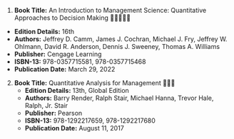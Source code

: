 1. **Book Title:** An Introduction to Management Science: Quantitative Approaches to Decision Making 🚨🚨🚨🚨🚨
- **Edition Details:** 16th
- **Authors:** Jeffrey D. Camm, James J. Cochran, Michael J. Fry, Jeffrey W. Ohlmann, David R. Anderson, Dennis J. Sweeney, Thomas A. Williams
- **Publisher:** Cengage Learning
- **ISBN-13:** 978-0357715581, 978-0357715468
- **Publication Date:** March 29, 2022

2. **Book Title:** Quantitative Analysis for Management 📒🔐✅
   - **Edition Details:** 13th, Global Edition
   - **Authors:** Barry Render, Ralph Stair, Michael Hanna, Trevor Hale, Ralph, Jr. Stair
   - **Publisher:** Pearson
   - **ISBN-13:** 978-1292217659, 978-1292217680
   - **Publication Date:** August 11, 2017
